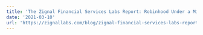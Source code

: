 ```yaml
---
title: 'The Zignal Financial Services Labs Report: Robinhood Under a Microscope'
date: '2021-03-10'
url: 'https://zignallabs.com/blog/zignal-financial-services-labs-report-robinhood-under-microscope/?utm_source=marketing&utm_medium=robinhood-under-a-microscope&utm_content=labs-report&utm_campaign=labs-report-new-series'
---
```

